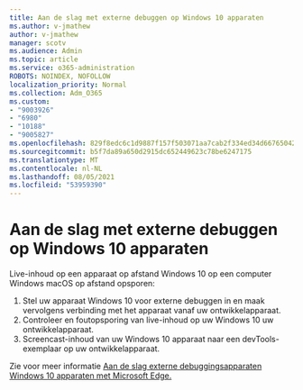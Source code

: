 ```yaml
---
title: Aan de slag met externe debuggen op Windows 10 apparaten
ms.author: v-jmathew
author: v-jmathew
manager: scotv
ms.audience: Admin
ms.topic: article
ms.service: o365-administration
ROBOTS: NOINDEX, NOFOLLOW
localization_priority: Normal
ms.collection: Adm_O365
ms.custom:
- "9003926"
- "6980"
- "10188"
- "9005827"
ms.openlocfilehash: 829f8edc6c1d9887f157f503071aa7cab2f334ed34d66765042a42a4d7d97113
ms.sourcegitcommit: b5f7da89a650d2915dc652449623c78be6247175
ms.translationtype: MT
ms.contentlocale: nl-NL
ms.lasthandoff: 08/05/2021
ms.locfileid: "53959390"
---
```

# <a name="get-started-with-remotely-debugging-windows-10-devices"></a>Aan de slag met externe debuggen op Windows 10 apparaten

Live-inhoud op een apparaat op afstand Windows 10 op een computer Windows macOS op afstand opsporen:

1. Stel uw apparaat Windows 10 voor externe debuggen in en maak vervolgens verbinding met het apparaat vanaf uw ontwikkelapparaat.
2. Controleer en foutopsporing van live-inhoud op uw Windows 10 uw ontwikkelapparaat.
3. Screencast-inhoud van uw Windows 10 apparaat naar een devTools-exemplaar op uw ontwikkelapparaat.

Zie voor meer informatie [Aan de slag externe debuggingsapparaten Windows 10 apparaten met Microsoft Edge.](https://go.microsoft.com/fwlink/?linkid=2142172)
